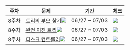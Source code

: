 |주차|문제|기간|체크|
|--|---|---|---|
|8주차|[트리의 부모 찾기](https://www.acmicpc.net/problem/11725)<img src="https://img.shields.io/badge/S2-435f7a?">|06/27 ~ 07/03|<img src="https://img.shields.io/badge/진행중-808080?"/>
|8주차|[완전 이진 트리](https://www.acmicpc.net/problem/9934)<img src="https://img.shields.io/badge/S1-435f7a?">|06/27 ~ 07/03|<img src="https://img.shields.io/badge/진행중-808080?"/>
|8주차|[디스크 컨트롤러](https://programmers.co.kr/learn/courses/30/lessons/42627)<img src="https://img.shields.io/badge/Lv.3-ff9800?"/>|06/27 ~ 07/03|<img src="https://img.shields.io/badge/진행중-808080?"/>
 
 

 